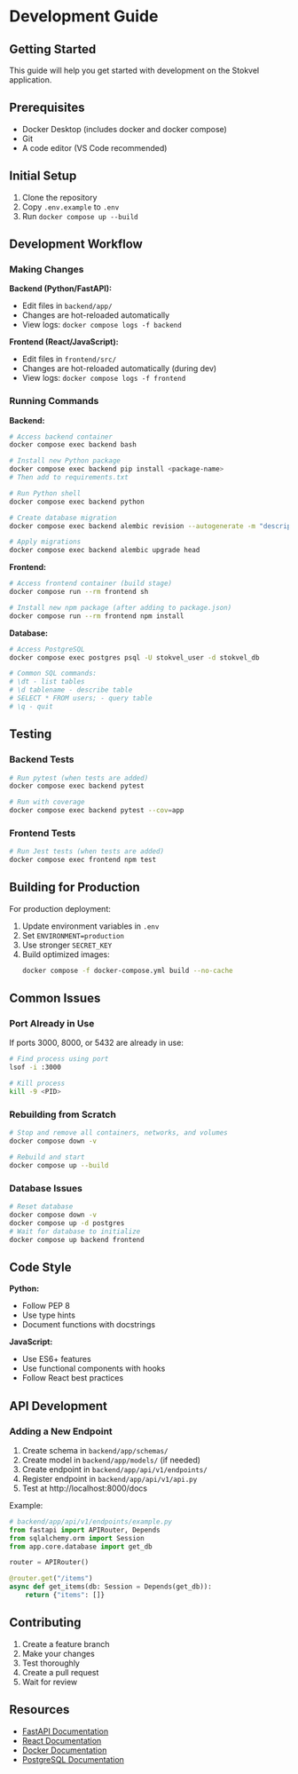 # Development Guide

## Getting Started

This guide will help you get started with development on the Stokvel application.

## Prerequisites

- Docker Desktop (includes docker and docker compose)
- Git
- A code editor (VS Code recommended)

## Initial Setup

1. Clone the repository
2. Copy `.env.example` to `.env`
3. Run `docker compose up --build`

## Development Workflow

### Making Changes

**Backend (Python/FastAPI):**
- Edit files in `backend/app/`
- Changes are hot-reloaded automatically
- View logs: `docker compose logs -f backend`

**Frontend (React/JavaScript):**
- Edit files in `frontend/src/`
- Changes are hot-reloaded automatically (during dev)
- View logs: `docker compose logs -f frontend`

### Running Commands

**Backend:**
```bash
# Access backend container
docker compose exec backend bash

# Install new Python package
docker compose exec backend pip install <package-name>
# Then add to requirements.txt

# Run Python shell
docker compose exec backend python

# Create database migration
docker compose exec backend alembic revision --autogenerate -m "description"

# Apply migrations
docker compose exec backend alembic upgrade head
```

**Frontend:**
```bash
# Access frontend container (build stage)
docker compose run --rm frontend sh

# Install new npm package (after adding to package.json)
docker compose run --rm frontend npm install
```

**Database:**
```bash
# Access PostgreSQL
docker compose exec postgres psql -U stokvel_user -d stokvel_db

# Common SQL commands:
# \dt - list tables
# \d tablename - describe table
# SELECT * FROM users; - query table
# \q - quit
```

## Testing

### Backend Tests
```bash
# Run pytest (when tests are added)
docker compose exec backend pytest

# Run with coverage
docker compose exec backend pytest --cov=app
```

### Frontend Tests
```bash
# Run Jest tests (when tests are added)
docker compose exec frontend npm test
```

## Building for Production

For production deployment:

1. Update environment variables in `.env`
2. Set `ENVIRONMENT=production`
3. Use stronger `SECRET_KEY`
4. Build optimized images:
   ```bash
   docker compose -f docker-compose.yml build --no-cache
   ```

## Common Issues

### Port Already in Use
If ports 3000, 8000, or 5432 are already in use:
```bash
# Find process using port
lsof -i :3000

# Kill process
kill -9 <PID>
```

### Rebuilding from Scratch
```bash
# Stop and remove all containers, networks, and volumes
docker compose down -v

# Rebuild and start
docker compose up --build
```

### Database Issues
```bash
# Reset database
docker compose down -v
docker compose up -d postgres
# Wait for database to initialize
docker compose up backend frontend
```

## Code Style

**Python:**
- Follow PEP 8
- Use type hints
- Document functions with docstrings

**JavaScript:**
- Use ES6+ features
- Use functional components with hooks
- Follow React best practices

## API Development

### Adding a New Endpoint

1. Create schema in `backend/app/schemas/`
2. Create model in `backend/app/models/` (if needed)
3. Create endpoint in `backend/app/api/v1/endpoints/`
4. Register endpoint in `backend/app/api/v1/api.py`
5. Test at http://localhost:8000/docs

Example:
```python
# backend/app/api/v1/endpoints/example.py
from fastapi import APIRouter, Depends
from sqlalchemy.orm import Session
from app.core.database import get_db

router = APIRouter()

@router.get("/items")
async def get_items(db: Session = Depends(get_db)):
    return {"items": []}
```

## Contributing

1. Create a feature branch
2. Make your changes
3. Test thoroughly
4. Create a pull request
5. Wait for review

## Resources

- [FastAPI Documentation](https://fastapi.tiangolo.com/)
- [React Documentation](https://react.dev/)
- [Docker Documentation](https://docs.docker.com/)
- [PostgreSQL Documentation](https://www.postgresql.org/docs/)
